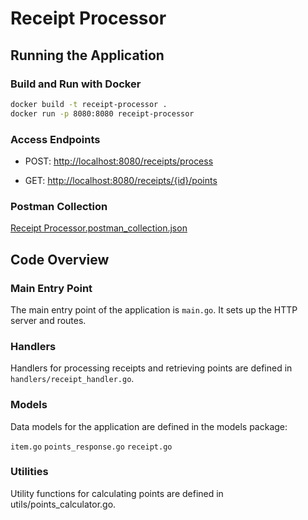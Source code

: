 # Receipt Processor

## Running the Application

### Build and Run with Docker

```bash
docker build -t receipt-processor .
docker run -p 8080:8080 receipt-processor
```

### Access Endpoints

- POST: <http://localhost:8080/receipts/process>

- GET: <http://localhost:8080/receipts/{id}/points>

### Postman Collection

[Receipt Processor.postman_collection.json](<Receipt Processor.postman_collection.json>)

## Code Overview

### Main Entry Point

The main entry point of the application is `main.go`. It sets up the HTTP server and routes.

### Handlers

Handlers for processing receipts and retrieving points are defined in `handlers/receipt_handler.go`.

### Models

Data models for the application are defined in the models package:

`item.go`
`points_response.go`
`receipt.go`

### Utilities

Utility functions for calculating points are defined in utils/points_calculator.go.
